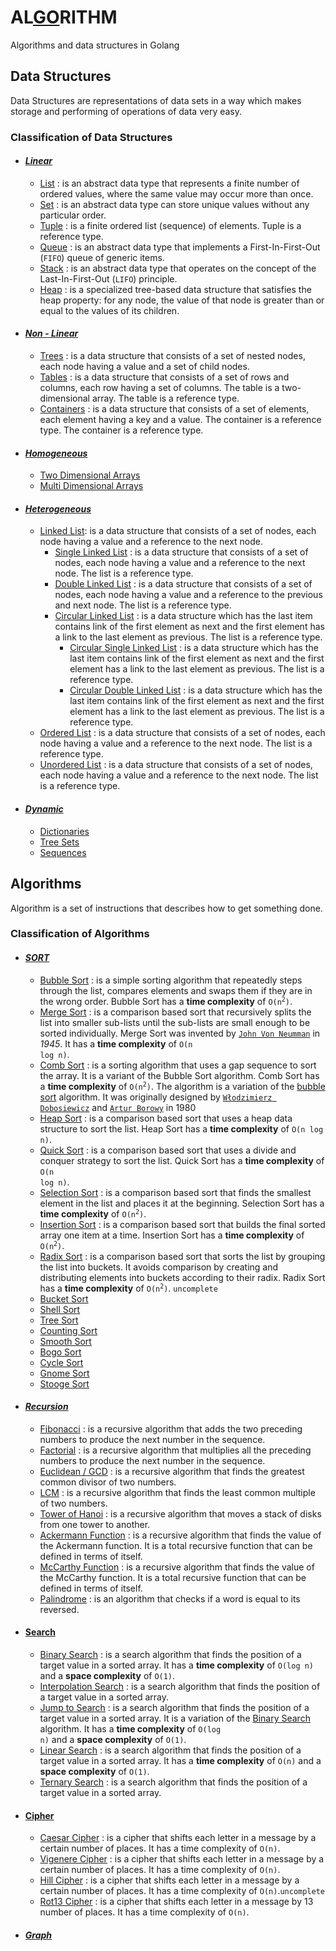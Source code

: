 # AL[GO](#)RITHM
Algorithms and data structures in Golang

## Data Structures

Data Structures are representations of data sets in a way which makes storage and performing of operations of data very easy.

### Classification of Data Structures

- #### _[Linear](data-structures/linear)_
  - [List](data-structures/linear/list/list.go) : is an abstract data type that represents a finite number of ordered values, where the same value may occur more than once.
  - [Set](data-structures/linear/set/set.go) : is an abstract data type can store unique values without any particular order.
  - [Tuple](data-structures/linear/tuple/tuple.go) : is a finite ordered list (sequence) of elements. Tuple is a reference type.
  - [Queue](data-structures/linear/queue/queue.go) : is an abstract data type that implements a First-In-First-Out (`FIFO`) queue of generic items.
  - [Stack](data-structures/linear/stack/stack.go) : is an abstract data type that operates on the concept of the Last-In-First-Out (`LIFO`) principle.
  - [Heap](data-structures/linear/heap/heap.go) : is a specialized tree-based data structure that satisfies the heap property: for any node, the value of that node is greater than or equal to the values of its children.
- #### _[Non - Linear](#)_
  - [Trees](data-structures/non-linear/trees/trees.go) : is a data structure that consists of a set of nested nodes, each node having a value and a set of child nodes.
  - [Tables](data-structures/non-linear/table/table.go) : is a data structure that consists of a set of rows and columns, each row having a set of columns. The table is a two-dimensional array. The table is a reference type.
  - [Containers](data-structures/non-linear/container/container.go) : is a data structure that consists of a set of elements, each element having a key and a value. The container is a reference type. The container is a reference type.
- #### _[Homogeneous](#)_
  - [Two Dimensional Arrays](#)
  - [Multi Dimensional Arrays](#)
- #### _[Heterogeneous](#)_
  - [Linked List](data-structures/heterogeneous/linkedList): is a data structure that consists of a set of nodes, each node having a value and a reference to the next node.
    - [Single Linked List](data-structures/heterogeneous/linkedList/singleLinkedList/singleLinkedList.go) : is a data structure that consists of a set of nodes, each node having a value and a reference to the next node. The list is a reference type.
    - [Double Linked List](data-structures/heterogeneous/linkedList/doubleLinkedList/doubleLinkedList.go) : is a data structure that consists of a set of nodes, each node having a value and a reference to the previous and next node. The list is a reference type.
    - [Circular Linked List](data-structures/heterogeneous/linkedList/circularLinkedList) : is a data structure which has the last item contains link of the first element as next and the first element has a link to the last element as previous. The list is a reference type.
      - [Circular Single Linked List](data-structures/heterogeneous/linkedList/circularLinkedList/circularSingleLinkedList/circularSingleLinkedList.go) : is a data structure which has the last item contains link of the first element as next and the first element has a link to the last element as previous. The list is a reference type.
      - [Circular Double Linked List](data-structures/heterogeneous/linkedList/circularLinkedList/circularDoubleLinkedList/circularDoubleLinkedList.go) : is a data structure which has the last item contains link of the first element as next and the first element has a link to the last element as previous. The list is a reference type.
  - [Ordered List](data-structures/heterogeneous/orderedList/orderedList.go) : is a data structure that consists of a set of nodes, each node having a value and a reference to the next node. The list is a reference type.
  - [Unordered List](data-structures/heterogeneous/unorderedList/unorderedList.go) : is a data structure that consists of a set of nodes, each node having a value and a reference to the next node. The list is a reference type.
- #### _[Dynamic](#)_
  - [Dictionaries](#)
  - [Tree Sets](#)
  - [Sequences](#)

## Algorithms

Algorithm is a set of instructions that describes how to get something done.

### Classification of Algorithms

- #### _[SORT](algorithms/sort)_
  - [Bubble Sort](algorithms/sort/bubbleSort/bubbleSort.go) : is a simple sorting algorithm that repeatedly steps through the list, compares elements and swaps them if they are in the wrong order. Bubble Sort has a **time complexity** of <code>O(n<sup>2</sup>)</code>.
  - [Merge Sort](algorithms/sort/mergeSort/mergeSort.go) : is a comparison based sort that recursively splits the list into smaller sub-lists until the sub-lists are small enough to be sorted individually. Merge Sort was invented by [`John Von Neumman`](https://en.wikipedia.org/wiki/John_von_Neumann) in _1945_. It has a **time complexity** of <code>O(n log n)</code>.
  - [Comb Sort](#) : is a sorting algorithm that uses a gap sequence to sort the array. It is a variant of the Bubble Sort algorithm. Comb Sort has a **time complexity** of <code>O(n<sup>2</sup>)</code>. The algorithm is a variation of the [bubble sort](algorithms/sort/bubbleSort/bubbleSort.go) algorithm. It was originally designed by [`Włodzimierz Dobosiewicz`](#) and [`Artur Borowy`](#) in 1980
  - [Heap Sort](algorithms/sort/heapSort/heapSort.go) : is a comparison based sort that uses a heap data structure to sort the list. Heap Sort has a **time complexity** of <code>O(n log n)</code>.
  - [Quick Sort](algorithms/sort/quickSort/quickSort.go) : is a comparison based sort that uses a divide and conquer strategy to sort the list. Quick Sort has a **time complexity** of <code>O(n log n)</code>.
  - [Selection Sort](algorithms/sort/selectionSort/selectionSort.go) : is a comparison based sort that finds the smallest element in the list and places it at the beginning. Selection Sort has a **time complexity** of <code>O(n<sup>2</sup>)</code>.
  - [Insertion Sort](algorithms/sort/insertionSort/insertionSort.go) : is a comparison based sort that builds the final sorted array one item at a time. Insertion Sort has a **time complexity** of <code>O(n<sup>2</sup>)</code>.
  - [Radix Sort](algorithms/sort/radixSort/radixSort.go) : is a comparison based sort that sorts the list by grouping the list into buckets.  It avoids comparison by creating and distributing elements into buckets according to their radix. Radix Sort has a **time complexity** of <code>O(n<sup>2</sup>)</code>. `uncomplete`
  - [Bucket Sort](#)
  - [Shell Sort](#)
  - [Tree Sort](#)
  - [Counting Sort](#)
  - [Smooth Sort](#)
  - [Bogo Sort](#)
  - [Cycle Sort](#)
  - [Gnome Sort](#)
  - [Stooge Sort](#)

- #### _[Recursion](algorithms/recursion)_
  - [Fibonacci](algorithms/recursion/fibonacci/fibonacci.go) : is a recursive algorithm that adds the two preceding numbers to produce the next number in the sequence.
  - [Factorial](algorithms/recursion/factorial/factorial.go) : is a recursive algorithm that multiplies all the preceding numbers to produce the next number in the sequence.
  - [Euclidean / GCD](algorithms/recursion/euclidean/euclidean.go) : is a recursive algorithm that finds the greatest common divisor of two numbers.
  - [LCM](algorithms/recursion/lcm/lcm.go) : is a recursive algorithm that finds the least common multiple of two numbers.
  - [Tower of Hanoi](algorithms/recursion/towerOfHanoi/tower_of_hanoi.go) : is a recursive algorithm that moves a stack of disks from one tower to another.
  - [Ackermann Function](algorithms/recursion/ackermann/ackermann.go) : is a recursive algorithm that finds the value of the Ackermann function. It is a total recursive function that can be defined in terms of itself.
  - [McCarthy Function](algorithms/recursion/mccarthy91/mccarthy91.go) : is a recursive algorithm that finds the value of the McCarthy function. It is a total recursive function that can be defined in terms of itself.
  - [Palindrome](algorithms/recursion/palindrome/palindrome.go) : is an algorithm that checks if a word is equal to its reversed.

- #### [Search](algorithms/search)
  - [Binary Search](algorithms/search/binarySearch/binarySearch.go) : is a search algorithm that finds the position of a target value in a sorted array. It has a **time complexity** of <code>O(log n)</code> and a **space complexity** of <code>O(1)</code>.
  - [Interpolation Search](algorithms/search/interpolationSearch/interpolationSearch.go) : is a search algorithm that finds the position of a target value in a sorted array.
  - [Jump to Search](algorithms/search/jumpSearch/jumpSearch.go) : is a search algorithm that finds the position of a target value in a sorted array. It is a variation of the [Binary Search](algorithms/search/binarySearch/binarySearch.go) algorithm. It has a **time complexity** of <code>O(log n)</code> and a **space complexity** of <code>O(1)</code>.
  - [Linear Search](algorithms/search/linearSearch/linearSearch.go) : is a search algorithm that finds the position of a target value in a sorted array. It has a **time complexity** of <code>O(n)</code> and a **space complexity** of <code>O(1)</code>.
  - [Ternary Search](algorithms/search/ternarySearch/ternarySearch.go) : is a search algorithm that finds the position of a target value in a sorted array.

- #### [Cipher](algorithms/cipher)
  - [Caesar Cipher](algorithms/cipher/caesarCipher/caesarCipher.go) : is a cipher that shifts each letter in a message by a certain number of places. It has a time complexity of <code>O(n)</code>.
  - [Vigenere Cipher](algorithms/cipher/vigenereCipher/vigenereCipher.go) : is a cipher that shifts each letter in a message by a certain number of places. It has a time complexity of <code>O(n)</code>.
  - [Hill Cipher](#) : is a cipher that shifts each letter in a message by a certain number of places. It has a time complexity of <code>O(n)</code>.`uncomplete`
  - [Rot13 Cipher](#) : is a cipher that shifts each letter in a message by 13 number of places. It has a time complexity of <code>O(n)</code>.
- #### _[Graph](algorithms/graph)_
